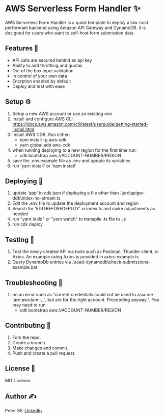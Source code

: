 # AWS Serverless Form Handler ✨

AWS Serverless Form Handler is a quick template to deploy a low-cost performant backend using Amazon API Gateway and DynamoDB.
It is designed for users who want to self-host form submission data.

## Features 🌟

- API calls are secured behind an api key
- Ability to add throttling and quotas
- Out of the box input validation
- In control of your own data
- Encrption enabled by default
- Deploy and test with ease

## Setup ⚙️

1. Setup a new AWS account or use an existing one
1. Install and configure AWS CLI https://docs.aws.amazon.com/cli/latest/userguide/getting-started-install.html
1. Install AWS CDK. Run either:
    - npm install -g aws-cdk
    - yarn global add aws-cdk
1. when running deploying to a new region for the first time run:
    - cdk bootstrap aws://ACCOUNT-NUMBER/REGION
1. save the .env.example file as .env and update its variables
1. run 'yarn install' or 'npm install'

## Deploying 🚀

1. update 'app' in cdk.json if deploying a file other than .\src\apigw-ddb\index-no-stream.ts
1. Edit the .env file to update the deployment account and region
1. Search for 'EDITBEFOREDEPLOY' in index.ts and make adjustments as needed
1. run "yarn build" or "yarn watch" to transpile .ts file to .js
1. run cdk deploy

## Testing 🧪

1. Test the newly created API via tools such as Postman, Thunder client, or Axios. An example using Axios is provided in axios-example.ts
1. Query DynamoDb entries via .\read-dynamodb\check-submissions-example.bat

## Troubleshooting 🐛

1. on an error such as "current credentials could not be used to assume 'arn:aws:iam::...', but are for the right account. Proceeding anyway.". You may need to run: 
    - cdk bootstrap aws://ACCOUNT-NUMBER/REGION

## Contributing 🤝

1. Fork the repo.
2. Create a branch.
3. Make changes and commit.
4. Push and create a pull request.

## License 📄

MIT License. 

## Author ✍️

Peter Shi [LinkedIn](https://www.linkedin.com/in/petershicloud/)